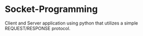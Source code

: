 # Socket-Programming
Client and Server application using python that utilizes a simple REQUEST/RESPONSE protocol.
